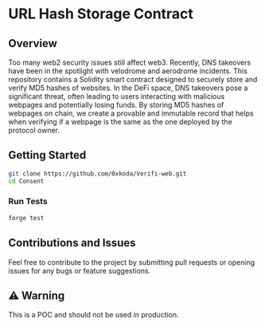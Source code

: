 # URL Hash Storage Contract

## Overview
Too many web2 security issues still affect web3. Recently, DNS takeovers have been in the spotlight with velodrome and aerodrome incidents. This repository contains a Solidity smart contract designed to securely store and verify MD5 hashes of websites. In the DeFi space, DNS takeovers pose a significant threat, often leading to users interacting with malicious webpages and potentially losing funds. By storing MD5 hashes of webpages on chain, we create a provable and immutable record that helps when verifying if a webpage is the same as the one deployed by the protocol owner.

## Getting Started 

```sh
git clone https://github.com/0xkoda/Verifi-web.git
cd Consent
```

### Run Tests

```sh
forge test
```

## Contributions and Issues
Feel free to contribute to the project by submitting pull requests or opening issues for any bugs or feature suggestions.

## ⚠️ Warning 
This is a POC and should not be used in production.


